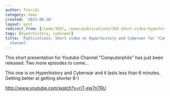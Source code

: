 ```yaml
---
author: floridi
category: news
created: '2013-06-28'
layout: post
redirect_from: [/node/369/, /news/publications/369-short-video-hyperhistory-and-cyberwar-computerphile-channel/]
tags: [hyperhistory, cyberwar]
title: 'Publications: Short video on Hyperhistory and Cyberwar for "Computerphile"
  channel'
---
```

This short presentation for Youtube Channel "Computerphile" has just been
released. Two more episodes to come...

This one is on Hyperhistory and Cyberwar and it lasts less than 6 minutes.
Getting better at getting shorter 8-)

http://www.youtube.com/watch?v=riT-ew7n7RU


